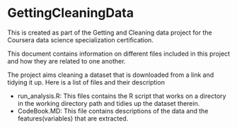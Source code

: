 # GettingCleaningData
This is created as part of the Getting and Cleaning data project for the Coursera data science specialization certification.

This document contains information on different files included in this project and how they are related to one another.

The project aims cleaning a dataset that is downloaded from a link and tidying it up. Here is a list of files and their description
  - run_analysis.R: This files contains the R script that works on a directory in the working directory path and tidies up the dataset therein. 
  - CodeBook.MD: This file contains descriptions of the data and the features(variables) that are extracted.
